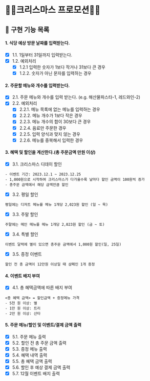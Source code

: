 # 🎄🎅크리스마스 프로모션🎅🎄
## 📗 구현 기능 목록
#### 1. 식당 예상 방문 날짜를 입력받는다.
- [x] 1.1. 1일부터 31일까지 입력받는다.
- [x] 1.2. 예외처리
    - [x] 1.2.1 입력한 숫자가 1보다 작거나 31보다 큰 경우
    - [x] 1.2.2. 숫자가 아닌 문자를 입력하는 경우
#### 2. 주문할 메뉴와 개수를 입력받는다.
- [x] 2.1. 주문 메뉴와 개수를 입력 받는다. (e.g. 해산물파스타-1, 레드와인-2)
- [x] 2.2. 예외처리
    - [x] 2.2.1. 메뉴 목록에 없는 메뉴를 입력하는 경우
    - [x] 2.2.2. 메뉴 개수가 1보다 작은 경우
    - [x] 2.2.3. 메뉴 개수의 합이 30보다 큰 경우
    - [x] 2.2.4. 음료만 주문한 경우
    - [x] 2.2.5. 입력 양식과 맞지 않는 경우
    - [x] 2.2.6. 메뉴를 중복해서 입력한 경우

#### 3. 혜택 및 할인을 계산한다.(총 주문금액 만원 이상)
- [x] 3.1. 크리스마스 디데이 할인
```
- 이벤트 기간: 2023.12.1 ~ 2023.12.25  
- 1,000원으로 시작하여 크리스마스가 다가올수록 날마다 할인 금액이 100원씩 증가  
- 총주문 금액에서 해당 금액만큼 할인
```
- [x] 3.2. 평일 할인
```
평일에는 디저트 메뉴를 메뉴 1개당 2,023원 할인 (일 ~ 목)
```
- [x] 3.3. 주말 할인
```
주말에는 메인 메뉴를 메뉴 1개당 2,023원 할인 (금 ~ 토)
```
- [x] 3.4. 특별 할인
```
이벤트 달력에 별이 있으면 총주문 금액에서 1,000원 할인(일, 25일)
```
- [x] 3.5. 증정 이벤트
```
할인 전 총 금액이 12만원 이상일 때 샴페인 1개 증정
```
#### 4. 이벤트 배지 부여
- [x] 4.1. 총 혜택금액에 따른 배지 부여
```
<총 혜택 금액> = 할인금액 + 증정메뉴 가격
- 5천 원 이상: 별
- 1만 원 이상: 트리
- 2만 원 이상: 산타
```

#### 5. 주문 메뉴/할인 및 이벤트/결제 금액 출력
- [x] 5.1. 주문 메뉴 출력
- [x] 5.2. 할인 전 총 주문 금액 출력
- [x] 5.3. 증정 메뉴 출력
- [x] 5.4. 혜택 내역 출력
- [x] 5.5. 총 혜택 금액 출력
- [x] 5.6. 할인 후 예상 결제 금액 출력
- [x] 5.7. 12월 이벤트 배지 출력 
